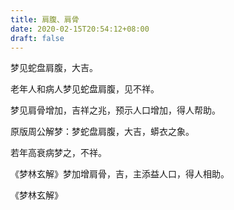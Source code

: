 ```yaml
---
title: 肩腹、肩骨
date: 2020-02-15T20:54:12+08:00
draft: false
---
```


梦见蛇盘肩腹，大吉。

老年人和病人梦见蛇盘肩腹，见不祥。

梦见肩骨增加，吉祥之兆，预示人口增加，得人帮助。

原版周公解梦：梦蛇盘肩腹，大吉，蟒衣之象。

若年高衰病梦之，不祥。

《梦林玄解》梦加增肩骨，吉，主添益人口，得人相助。

《梦林玄解》